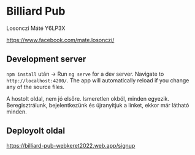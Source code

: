 # Billiard Pub

Losonczi Máté Y6LP3X

https://www.facebook.com/mate.losonczi/


## Development server

`npm install` után ->
Run `ng serve` for a dev server. Navigate to `http://localhost:4200/`. The app will automatically reload if you change any of the source files.

A hostolt oldal, nem jó elsőre. Ismeretlen okból, minden egyezik. Beregisztrálunk, bejelentkezünk és újranyitjuk a linket, ekkor már látható minden.

## Deployolt oldal
https://billiard-pub-webkeret2022.web.app/signup

